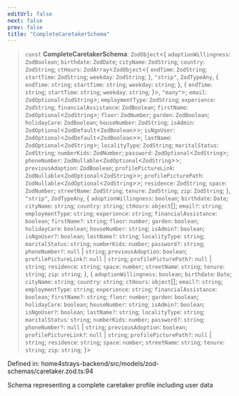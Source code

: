 ```yaml
---
editUrl: false
next: false
prev: false
title: "CompleteCaretakerSchema"
---
```


> `const` **CompleteCaretakerSchema**: `ZodObject`\<\{ `adoptionWillingness`: `ZodBoolean`; `birthdate`: `ZodDate`; `cityName`: `ZodString`; `country`: `ZodString`; `ctHours`: `ZodArray`\<`ZodObject`\<\{ `endTime`: `ZodString`; `startTime`: `ZodString`; `weekday`: `ZodString`; \}, `"strip"`, `ZodTypeAny`, \{ `endTime`: `string`; `startTime`: `string`; `weekday`: `string`; \}, \{ `endTime`: `string`; `startTime`: `string`; `weekday`: `string`; \}\>, `"many"`\>; `email`: `ZodOptional`\<`ZodString`\>; `employmentType`: `ZodString`; `experience`: `ZodString`; `financialAssistance`: `ZodBoolean`; `firstName`: `ZodOptional`\<`ZodString`\>; `floor`: `ZodNumber`; `garden`: `ZodBoolean`; `holidayCare`: `ZodBoolean`; `houseNumber`: `ZodString`; `isAdmin`: `ZodOptional`\<`ZodDefault`\<`ZodBoolean`\>\>; `isNgoUser`: `ZodOptional`\<`ZodDefault`\<`ZodBoolean`\>\>; `lastName`: `ZodOptional`\<`ZodString`\>; `localityType`: `ZodString`; `maritalStatus`: `ZodString`; `numberKids`: `ZodNumber`; `password`: `ZodOptional`\<`ZodString`\>; `phoneNumber`: `ZodNullable`\<`ZodOptional`\<`ZodString`\>\>; `previousAdoption`: `ZodBoolean`; `profilePictureLink`: `ZodNullable`\<`ZodOptional`\<`ZodString`\>\>; `profilePicturePath`: `ZodNullable`\<`ZodOptional`\<`ZodString`\>\>; `residence`: `ZodString`; `space`: `ZodNumber`; `streetName`: `ZodString`; `tenure`: `ZodString`; `zip`: `ZodString`; \}, `"strip"`, `ZodTypeAny`, \{ `adoptionWillingness`: `boolean`; `birthdate`: `Date`; `cityName`: `string`; `country`: `string`; `ctHours`: `object`[]; `email?`: `string`; `employmentType`: `string`; `experience`: `string`; `financialAssistance`: `boolean`; `firstName?`: `string`; `floor`: `number`; `garden`: `boolean`; `holidayCare`: `boolean`; `houseNumber`: `string`; `isAdmin?`: `boolean`; `isNgoUser?`: `boolean`; `lastName?`: `string`; `localityType`: `string`; `maritalStatus`: `string`; `numberKids`: `number`; `password?`: `string`; `phoneNumber?`: `null` \| `string`; `previousAdoption`: `boolean`; `profilePictureLink?`: `null` \| `string`; `profilePicturePath?`: `null` \| `string`; `residence`: `string`; `space`: `number`; `streetName`: `string`; `tenure`: `string`; `zip`: `string`; \}, \{ `adoptionWillingness`: `boolean`; `birthdate`: `Date`; `cityName`: `string`; `country`: `string`; `ctHours`: `object`[]; `email?`: `string`; `employmentType`: `string`; `experience`: `string`; `financialAssistance`: `boolean`; `firstName?`: `string`; `floor`: `number`; `garden`: `boolean`; `holidayCare`: `boolean`; `houseNumber`: `string`; `isAdmin?`: `boolean`; `isNgoUser?`: `boolean`; `lastName?`: `string`; `localityType`: `string`; `maritalStatus`: `string`; `numberKids`: `number`; `password?`: `string`; `phoneNumber?`: `null` \| `string`; `previousAdoption`: `boolean`; `profilePictureLink?`: `null` \| `string`; `profilePicturePath?`: `null` \| `string`; `residence`: `string`; `space`: `number`; `streetName`: `string`; `tenure`: `string`; `zip`: `string`; \}\>

Defined in: home4strays-backend/src/models/zod-schemas/caretaker.zod.ts:94

Schema representing a complete caretaker profile including user data
